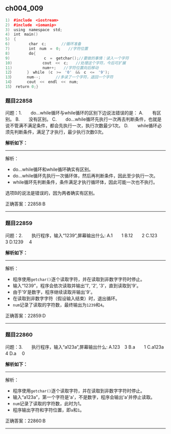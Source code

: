 ## ch004_009
``` c++
1)　#include　<iostream>
2)　#include　<iomanip>
3)　using　namespace　std;
4)　int　main()
5)　{
6)　　　　　char　c;　　　　//循环准备
7)　　　　　int　num　=　0;　　//字符位置
8)　　　　　do{
9)　　　　　　　　　c　=　getchar();//要做的事情：读入一个字符
10)　　　　　　　　cout　<<　c;　　//处理这个字符，今后可扩展
11)　　　　　　　　num++;　　//字符位置向后移动
12）　　　　}　while　(c　>=　'0'　&&　c　<=　'9');
13）　　　　num--;　　　　//多读了一个字符，退回一个字符
14）　　　　cout　<<　endl　<<　num;
15）　return 0;}

```
### 题目22858
问题：1.　　do...while循环与while循环的区别下边说法错误的是：
A.　　有区别。
B.　　没有区别。
C.　　do...while循环先执行一次再去判断条件，也就是说不管满不满足条件，都会先执行一次，执行次数最少1次。
D.　　while循环必须先判断条件，满足了才执行，最少执行次数0次。



**解析如下：**

------

解析：
- do...while循环和while循环确实有区别。
- do...while循环先执行一次循环体，然后再判断条件，因此至少执行一次。
- while循环先判断条件，条件满足才执行循环体，因此可能一次也不执行。

选项B的说法是错误的，因为两者确实有区别。

正确答案：22858:B

------

### 题目22859
问题：2.　　执行程序，输入“1239”,屏幕输出什么:
A.1　　1
B.12　　2
C.123　　3
D.1239　
 4


**解析如下：**

------

解析：
- 程序使用`getchar()`逐个读取字符，并在读取到非数字字符时停止。
- 输入“1239”，程序会依次读取并输出'1', '2', '3'，直到读取到'9'。
- 由于'9'是数字，程序继续读取并输出'9'。
- 在读取到非数字字符（假设输入结束）时，退出循环。
- `num`记录了读取的字符数，最终输出为`1239`和`4`。

正确答案：22859:D

------

### 题目22860
问题：3.　　执行程序，输入“a123a”,屏幕输出什么:
A.123　3
B.a　　1
C.a123a　4
D.a
　0


**解析如下：**

------

解析：
- 程序使用`getchar()`逐个读取字符，并在读取到非数字字符时停止。
- 输入“a123a”，第一个字符是'a'，不是数字，程序会输出'a'并停止读取。
- `num`记录了读取的字符数，此时为1。
- 程序输出字符和字符位置，即`a`和`1`。

正确答案：22860:B

------

